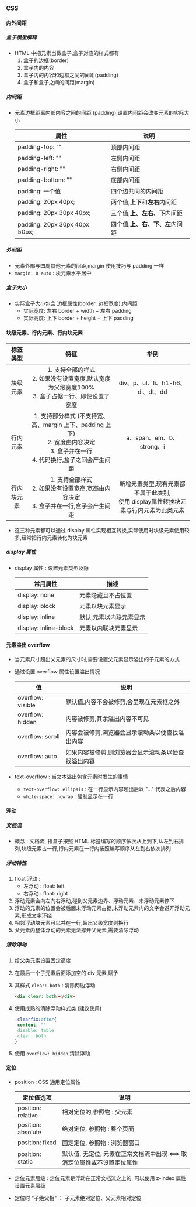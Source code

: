 ### CSS

#### 内外间距

##### 盒子模型解释

+ HTML 中把元素当做盒子,盒子对应的样式都有
  1. 盒子的边框(border)
  2. 盒子内的内容
  3. 盒子内的内容和边框之间的间距(padding)
  4. 盒子和盒子之间的间距(margin)

##### 内间距

+ 元素边框距离内部内容之间的间距 (padding),设置内间距会改变元素的实际大小

  | 属性                          | 说明                                        |
  | ----------------------------- | ------------------------------------------- |
  | padding-top: ""               | 顶部内间距                                  |
  | padding-left: ""              | 左侧内间距                                  |
  | padding-right: ""             | 右侧内间距                                  |
  | padding-bottom: ""            | 底部内间距                                  |
  | padding: 一个值               | 四个边共同的内间距                          |
  | padding: 20px 40px;           | 两个值,**上下**和**左右**内间距             |
  | padding: 20px 30px 40px;      | 三个值,**上**、**左右**、**下**内间距       |
  | padding: 20px 30px 40px 50px; | 四个值,**上**、**右**、**下**、**左**内间距 |

##### 外间距

+ 元素外部与四周其他元素的间距,margin 使用技巧与 padding 一样
+ `margin: 0 auto` : 块元素水平居中

##### 盒子大小

+ 实际盒子大小包含 边框属性(border: 边框宽度),内间距	
  + 实际宽度: 左右 border + width + 左右 padding
  + 实际高度: 上下 border + height + 上下 padding

#### 块级元素、行内元素、行内块元素

|  标签类型  |                             特征                             |                             举例                             |
| :--------: | :----------------------------------------------------------: | :----------------------------------------------------------: |
|  块级元素  | 1. 支持全部的样式<br/>2. 如果没有设置宽度,默认宽度为父级宽度100%<br/>3. 盒子占据一行、即使设置了宽度 |              div、p、ul、li、h1-h6、dl、dt、dd               |
|  行内元素  | 1. 支持部分样式 (不支持宽、高、margin 上下、padding 上下)<br/>2. 宽度由内容决定<br/>3. 盒子并在一行<br/>4. 代码换行,盒子之间会产生间距 |                  a、span、em、b、strong、i                   |
| 行内块元素 | 1. 支持全部样式<br/>2. 如果没有设置宽高,宽高由内容决定<br/>3. 盒子并在一行,盒子会产生间距 | 新增元素类型,现有元素都不属于此类别,<br/>使用 display属性转换块元素与行内元素为此类元素 |

+ 这三种元素都可以通过 display 属性实现相互转换,实际使用时块级元素使用较多,经常把行内元素转化为块元素

##### display 属性

+ display 属性 : 设置元素类型及隐

  | 常用属性              | 描述                    |
  | --------------------- | ----------------------- |
  | display: none         | 元素隐藏且不占位置      |
  | display: block        | 元素以块元素显示        |
  | display: inline       | 默认,元素以内联元素显示 |
  | display: inline-block | 元素以内联块元素显示    |

#### 元素溢出 overflow

+ 当元素尺寸超出父元素的尺寸时,需要设置父元素显示溢出的子元素的方式

+ 通过设置 overflow 属性设置溢出情况

  | 值                | 说明                                                |
  | ----------------- | --------------------------------------------------- |
  | overflow: visible | 默认值,内容不会被修剪,会呈现在元素框之外            |
  | overflow: hidden  | 内容被修剪,其余溢出内容不可见                       |
  | overflow: scroll  | 内容会被修剪,浏览器会显示滚动条以便查找溢出内容     |
  | overflow: auto    | 如果内容被修剪,则浏览器会显示滚动条以便查找溢出内容 |

+ text-overflow : 当文本溢出包含元素时发生的事情

  + `text-overflow: ellipsis` : 在一行显示内容超出后以 "..." 代表之后内容
  + `white-space: nowrap` : 强制显示在一行

#### 浮动

##### 文档流

+ 概念 : 文档流, 指盒子按照 HTML 标签编写的顺序依次从上到下,从左到右排列,块级元素占一行,行内元素在一行内按照编写顺序从左到右依次排列

##### 浮动特性

1. float 浮动 :
   + 左浮动 : float: left
   + 右浮动 : float: right
2. 浮动元素会向左向右浮动,碰到父元素边界、浮动元素、未浮动元素停下
3. 浮动的元素的位置会被后面未浮动元素占据,未浮动元素内的文字会避开浮动元素,形成文字环绕
4. 相邻浮动块元素可以并在一行,超出父级宽度则换行
5. 父元素内整体浮动的元素无法撑开父元素,需要清除浮动

##### 清除浮动

1. 给父类元素设置固定高度

2. 在最后一个子元素后面添加空的 div 元素,赋予

3. 其样式 `clear: both` : 清除两边浮动

   ```html
   <div clear: both></div>
   ```

   

4. 使用成熟的清除浮动样式类 (建议使用)

   ```css
   .clearfix:after{
   	content: ""
   	disable: table
   	clear: both
   }
   ```

5. 使用 `overflow: hidden` 清除浮动

#### 定位

+ position : CSS 通用定位属性

  | 定位值选项         | 说明                                                         |
  | ------------------ | ------------------------------------------------------------ |
  | position: relative | 相对定位的,参照物 : 父元素                                   |
  | position: absolute | 绝对定位, 参照物 : 整个页面                                  |
  | position: fixed    | 固定定位, 参照物 : 浏览器窗口                                |
  | position: static   | 默认值, 无定位, 元素在正常文档流中出现 <==> 取消定位属性或不设置定位属性 |

+ 定位元素层级 : 定位元素是浮动在正常文档流之上的, 可以使用 z-index 属性设置元素层级

+ 定位时 "子绝父相" ： 子元素绝对定位、父元素相对定位